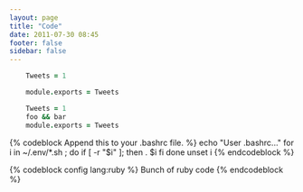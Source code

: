 ```yaml
---
layout: page
title: "Code"
date: 2011-07-30 08:45
footer: false
sidebar: false
---
```


``` coffeescript Some Coffee Script for you http://google.com/
    Tweets = 1

    module.exports = Tweets
```

``` coffeescript
    Tweets = 1
    foo && bar
    module.exports = Tweets
```

{% codeblock Append this to your .bashrc file. %}
echo "User .bashrc..."
for i in ~/.env/*.sh ; do
if [ -r "$i" ]; then
. $i
fi
done
unset i
{% endcodeblock %}

{% codeblock config lang:ruby %}
Bunch of ruby code
{% endcodeblock %}
